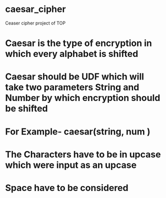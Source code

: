 # caesar_cipher
Ceaser cipher project of TOP

# Caesar is the type of encryption in which every alphabet is shifted 
# Caesar should be UDF which will take two parameters String and Number by which encryption should be shifted
# For Example-  caesar(string, num ) 
# The Characters have to be in upcase which were input as an upcase
# Space have to be considered
